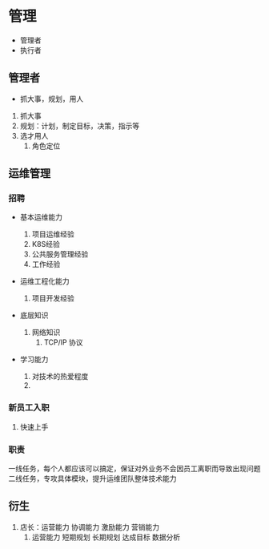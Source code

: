 # 管理
- 管理者
- 执行者
## 管理者
- 抓大事，规划，用人
1. 抓大事
2. 规划：计划，制定目标，决策，指示等
3. 选才用人
    1. 角色定位

## 运维管理
### 招聘
- 基本运维能力
    1. 项目运维经验
    2. K8S经验
    3. 公共服务管理经验
    4. 工作经验
    
- 运维工程化能力
    1. 项目开发经验

- 底层知识
    1. 网络知识
        1. TCP/IP 协议

- 学习能力
    1. 对技术的热爱程度
    2. 
### 新员工入职
1. 快速上手

### 职责
一线任务，每个人都应该可以搞定，保证对外业务不会因员工离职而导致出现问题
二线任务，专攻具体模块，提升运维团队整体技术能力

## 衍生
1. 店长：运营能力 协调能力 激励能力 营销能力
    1. 运营能力 短期规划 长期规划 达成目标 数据分析
